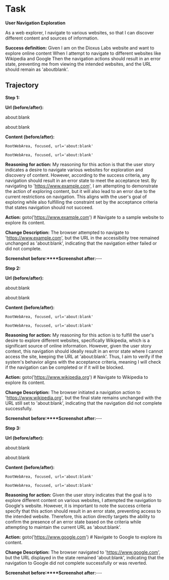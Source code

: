 # Task

**User Navigation Exploration**

As a web explorer,
I navigate to various websites,
so that I can discover different content and sources of information.

**Success definition:** Given I am on the Dioxus Labs website and want to explore online content
When I attempt to navigate to different websites like Wikipedia and Google
Then the navigation actions should result in an error state, preventing me from viewing the intended websites, and the URL should remain as 'aboutblank'.

## Trajectory

**Step 1:**

**Url (before/after):** 

about:blank

about:blank

**Content (before/after):** 

```
RootWebArea, focused, url='about:blank'
```


```
RootWebArea, focused, url='about:blank'
```
**Reasoning for action:** My reasoning for this action is that the user story indicates a desire to navigate various websites for exploration and discovery of content. However, according to the success criteria, any navigation should result in an error state to meet the acceptance test. By navigating to 'https://www.example.com', I am attempting to demonstrate the action of exploring content, but it will also lead to an error due to the current restrictions on navigation. This aligns with the user's goal of exploring while also fulfilling the constraint set by the acceptance criteria that states navigation should not succeed.

**Action:** goto('https://www.example.com') # Navigate to a sample website to explore its content.

**Change Description:** The browser attempted to navigate to 'https://www.example.com', but the URL in the accessibility tree remained unchanged as 'about:blank', indicating that the navigation either failed or did not complete.

**Screenshot before:****Screenshot after:**---

**Step 2:**

**Url (before/after):** 

about:blank

about:blank

**Content (before/after):** 

```
RootWebArea, focused, url='about:blank'
```


```
RootWebArea, focused, url='about:blank'
```
**Reasoning for action:** My reasoning for this action is to fulfill the user's desire to explore different websites, specifically Wikipedia, which is a significant source of online information. However, given the user story context, this navigation should ideally result in an error state where I cannot access the site, keeping the URL at 'about:blank'. Thus, I aim to verify if the system's behavior aligns with the acceptance criteria, meaning I will check if the navigation can be completed or if it will be blocked.

**Action:** goto('https://www.wikipedia.org') # Navigate to Wikipedia to explore its content.

**Change Description:** The browser initiated a navigation action to 'https://www.wikipedia.org', but the final state remains unchanged with the URL still set to 'about:blank', indicating that the navigation did not complete successfully.

**Screenshot before:****Screenshot after:**---

**Step 3:**

**Url (before/after):** 

about:blank

about:blank

**Content (before/after):** 

```
RootWebArea, focused, url='about:blank'
```


```
RootWebArea, focused, url='about:blank'
```
**Reasoning for action:** Given the user story indicates that the goal is to explore different content on various websites, I attempted the navigation to Google's website. However, it is important to note the success criteria specify that this action should result in an error state, preventing access to the intended website. Therefore, this action directly targets the ability to confirm the presence of an error state based on the criteria while attempting to maintain the current URL as 'about:blank'.

**Action:** goto('https://www.google.com') # Navigate to Google to explore its content.

**Change Description:** The browser navigated to 'https://www.google.com', but the URL displayed in the state remained 'about:blank', indicating that the navigation to Google did not complete successfully or was reverted.

**Screenshot before:****Screenshot after:**---

